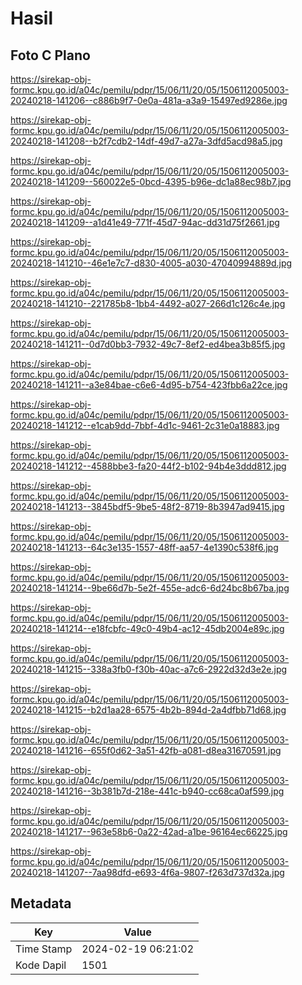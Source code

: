 # Hasil

## Foto C Plano

https://sirekap-obj-formc.kpu.go.id/a04c/pemilu/pdpr/15/06/11/20/05/1506112005003-20240218-141206--c886b9f7-0e0a-481a-a3a9-15497ed9286e.jpg

https://sirekap-obj-formc.kpu.go.id/a04c/pemilu/pdpr/15/06/11/20/05/1506112005003-20240218-141208--b2f7cdb2-14df-49d7-a27a-3dfd5acd98a5.jpg

https://sirekap-obj-formc.kpu.go.id/a04c/pemilu/pdpr/15/06/11/20/05/1506112005003-20240218-141209--560022e5-0bcd-4395-b96e-dc1a88ec98b7.jpg

https://sirekap-obj-formc.kpu.go.id/a04c/pemilu/pdpr/15/06/11/20/05/1506112005003-20240218-141209--a1d41e49-771f-45d7-94ac-dd31d75f2661.jpg

https://sirekap-obj-formc.kpu.go.id/a04c/pemilu/pdpr/15/06/11/20/05/1506112005003-20240218-141210--46e1e7c7-d830-4005-a030-47040994889d.jpg

https://sirekap-obj-formc.kpu.go.id/a04c/pemilu/pdpr/15/06/11/20/05/1506112005003-20240218-141210--221785b8-1bb4-4492-a027-266d1c126c4e.jpg

https://sirekap-obj-formc.kpu.go.id/a04c/pemilu/pdpr/15/06/11/20/05/1506112005003-20240218-141211--0d7d0bb3-7932-49c7-8ef2-ed4bea3b85f5.jpg

https://sirekap-obj-formc.kpu.go.id/a04c/pemilu/pdpr/15/06/11/20/05/1506112005003-20240218-141211--a3e84bae-c6e6-4d95-b754-423fbb6a22ce.jpg

https://sirekap-obj-formc.kpu.go.id/a04c/pemilu/pdpr/15/06/11/20/05/1506112005003-20240218-141212--e1cab9dd-7bbf-4d1c-9461-2c31e0a18883.jpg

https://sirekap-obj-formc.kpu.go.id/a04c/pemilu/pdpr/15/06/11/20/05/1506112005003-20240218-141212--4588bbe3-fa20-44f2-b102-94b4e3ddd812.jpg

https://sirekap-obj-formc.kpu.go.id/a04c/pemilu/pdpr/15/06/11/20/05/1506112005003-20240218-141213--3845bdf5-9be5-48f2-8719-8b3947ad9415.jpg

https://sirekap-obj-formc.kpu.go.id/a04c/pemilu/pdpr/15/06/11/20/05/1506112005003-20240218-141213--64c3e135-1557-48ff-aa57-4e1390c538f6.jpg

https://sirekap-obj-formc.kpu.go.id/a04c/pemilu/pdpr/15/06/11/20/05/1506112005003-20240218-141214--9be66d7b-5e2f-455e-adc6-6d24bc8b67ba.jpg

https://sirekap-obj-formc.kpu.go.id/a04c/pemilu/pdpr/15/06/11/20/05/1506112005003-20240218-141214--e18fcbfc-49c0-49b4-ac12-45db2004e89c.jpg

https://sirekap-obj-formc.kpu.go.id/a04c/pemilu/pdpr/15/06/11/20/05/1506112005003-20240218-141215--338a3fb0-f30b-40ac-a7c6-2922d32d3e2e.jpg

https://sirekap-obj-formc.kpu.go.id/a04c/pemilu/pdpr/15/06/11/20/05/1506112005003-20240218-141215--b2d1aa28-6575-4b2b-894d-2a4dfbb71d68.jpg

https://sirekap-obj-formc.kpu.go.id/a04c/pemilu/pdpr/15/06/11/20/05/1506112005003-20240218-141216--655f0d62-3a51-42fb-a081-d8ea31670591.jpg

https://sirekap-obj-formc.kpu.go.id/a04c/pemilu/pdpr/15/06/11/20/05/1506112005003-20240218-141216--3b381b7d-218e-441c-b940-cc68ca0af599.jpg

https://sirekap-obj-formc.kpu.go.id/a04c/pemilu/pdpr/15/06/11/20/05/1506112005003-20240218-141217--963e58b6-0a22-42ad-a1be-96164ec66225.jpg

https://sirekap-obj-formc.kpu.go.id/a04c/pemilu/pdpr/15/06/11/20/05/1506112005003-20240218-141207--7aa98dfd-e693-4f6a-9807-f263d737d32a.jpg


## Metadata

| Key        | Value               |
| ---------- | ------------------- |
| Time Stamp | 2024-02-19 06:21:02 |
| Kode Dapil | 1501                |



